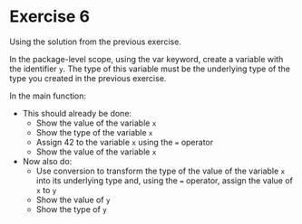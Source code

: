 # Exercise 6

Using the solution from the previous exercise.

In the package-level scope, using the var keyword, create a variable with the identifier `y`. The type of this variable must be the underlying type of the type you created in the previous exercise.

In the main function:

-   This should already be done:
    -   Show the value of the variable `x`
    -   Show the type of the variable `x`
    -   Assign 42 to the variable `x` using the `=` operator
    -   Show the value of the variable `x`
-   Now also do:
    -   Use conversion to transform the type of the value of the variable `x` into its underlying type and, using the `=` operator, assign the value of `x` to `y`
    -   Show the value of `y`
    -   Show the type of `y`
